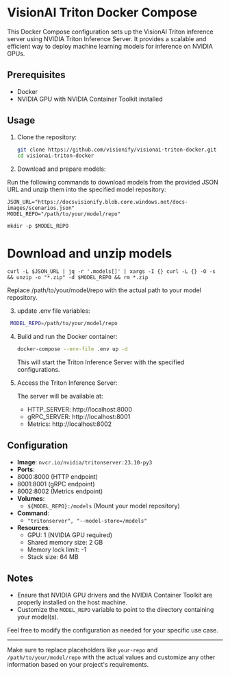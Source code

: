 # VisionAI Triton Docker Compose

This Docker Compose configuration sets up the VisionAI Triton inference server using NVIDIA Triton Inference Server. It provides a scalable and efficient way to deploy machine learning models for inference on NVIDIA GPUs.

## Prerequisites

- Docker
- NVIDIA GPU with NVIDIA Container Toolkit installed

## Usage

1. Clone the repository:

   ```bash
   git clone https://github.com/visionify/visionai-triton-docker.git
   cd visionai-triton-docker
   ```

2. Download and prepare models:

Run the following commands to download models from the provided JSON URL and unzip them into the specified model repository:

    JSON_URL="https://docsvisionify.blob.core.windows.net/docs-images/scenarios.json"
    MODEL_REPO="/path/to/your/model/repo"

    mkdir -p $MODEL_REPO

# Download and unzip models
    curl -L $JSON_URL | jq -r '.models[]' | xargs -I {} curl -L {} -O -s && unzip -o "*.zip" -d $MODEL_REPO && rm *.zip

  Replace /path/to/your/model/repo with the actual path to your model repository.


3. update .env file variables:
   
  ```bash 
   MODEL_REPO=/path/to/your/model/repo
  ```
4. Build and run the Docker container:

   ```bash
   docker-compose --env-file .env up -d
   ```

   This will start the Triton Inference Server with the specified configurations.

5. Access the Triton Inference Server:

   The server will be available at:
   - HTTP_SERVER: http://localhost:8000
   - gRPC_SERVER: http://localhost:8001
   - Metrics: http://localhost:8002

## Configuration

  - **Image**: `nvcr.io/nvidia/tritonserver:23.10-py3`
  - **Ports**:
  - 8000:8000 (HTTP endpoint)
  - 8001:8001 (gRPC endpoint)
  - 8002:8002 (Metrics endpoint)
- **Volumes**:
  - `${MODEL_REPO}:/models` (Mount your model repository)
- **Command**:
  - `"tritonserver", "--model-store=/models"`
- **Resources**:
  - GPU: 1 (NVIDIA GPU required)
  - Shared memory size: 2 GB
  - Memory lock limit: -1
  - Stack size: 64 MB

## Notes

- Ensure that NVIDIA GPU drivers and the NVIDIA Container Toolkit are properly installed on the host machine.
- Customize the `MODEL_REPO` variable to point to the directory containing your model(s).

Feel free to modify the configuration as needed for your specific use case.

---

Make sure to replace placeholders like `your-repo` and `/path/to/your/model/repo` with the actual values and customize any other information based on your project's requirements.